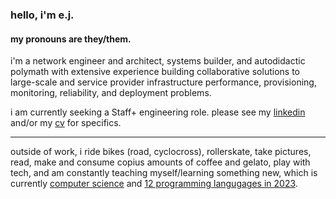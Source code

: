 ### hello, i'm e.j.

#### my pronouns are they/them.

i'm a network engineer and architect, systems builder, and autodidactic polymath
with extensive experience building collaborative solutions to large-scale and
service provider infrastructure performance, provisioning, monitoring,
reliability, and deployment problems.

i am currently seeking a Staff+ engineering role. please see my [linkedin](https://linkedin.com/in/ejsdotsh) and/or my [cv](./cv/ejs.pdf) for specifics.

----

outside of work, i ride bikes (road, cyclocross), rollerskate, take pictures,
read, make and consume copius amounts of coffee and gelato, play with tech, and
am constantly teaching myself/learning something new, which is currently [computer science](https://github.com/ejsdotsh/cs-autodidact) and [12 programming langugages in 2023](https://github.com/ejsdotsh/12in23).

